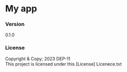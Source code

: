 # My app

### Version 
0.1.0

### License
Copyright & Copy; 2023 DEP-11 <br>
This project is licensed under this [License] Licenece.txt